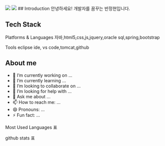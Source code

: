 <img src="https://capsule-render.vercel.app/api?type=waving&color=auto&height=200&section=header&text=Baaann Gitbub! &fontSize=90" />
<img src="https://capsule-render.vercel.app/api?type=waving&color=auto&height=200&section=header&text=내용입력&fontSize=90" />
## Introduction
안녕하세요! 개발자를 꿈꾸는 반정현입니다.

## Tech Stack

Platforms & Languages
자바,html5,css,js,jquery,oracle sql,spring,bootstrap

Tools
eclipse ide, vs code,tomcat,github

## About me



- 🔭 I’m currently working on ...
- 🌱 I’m currently learning ...
- 👯 I’m looking to collaborate on ...
- 🤔 I’m looking for help with ...
- 💬 Ask me about ...
- 📫 How to reach me: ...
- 😄 Pronouns: ...
- ⚡ Fun fact: ...


Most Used Languages 표

github stats 표

